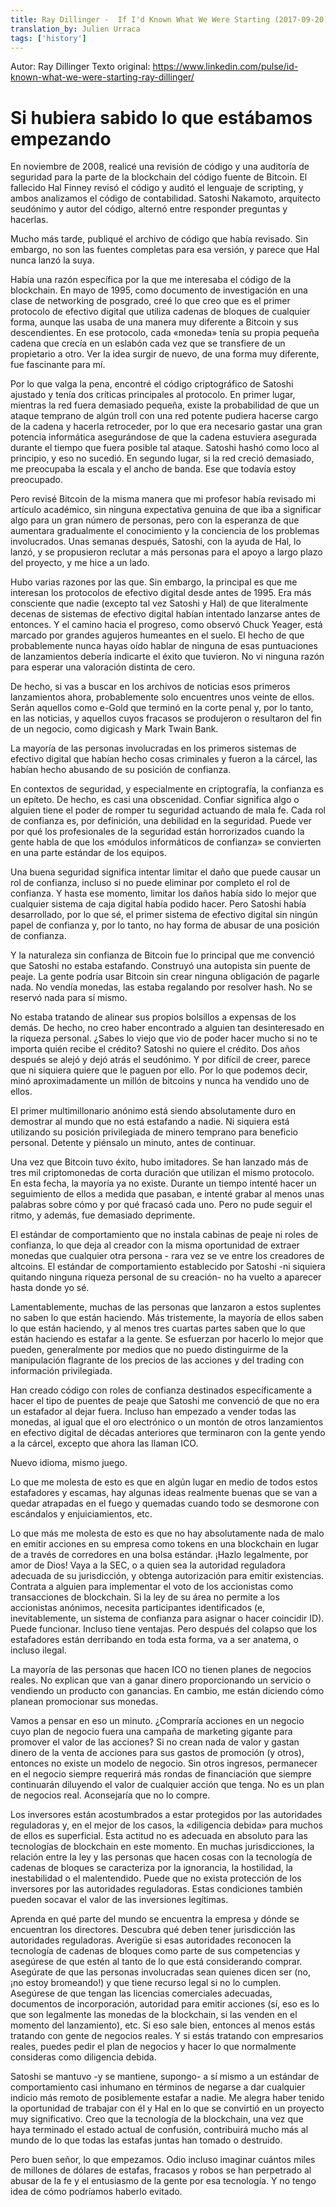 ```yaml
---
title: Ray Dillinger -  If I'd Known What We Were Starting (2017-09-20)
translation_by: Julien Urraca
tags: ['history']
---
```


Autor: Ray Dillinger
Texto original: <https://www.linkedin.com/pulse/id-known-what-we-were-starting-ray-dillinger/>

# Si hubiera sabido lo que estábamos empezando

En noviembre de 2008, realicé una revisión de código y una auditoría de seguridad para la parte de la blockchain del código fuente de Bitcoin. El fallecido Hal Finney revisó el código y auditó el lenguaje de scripting, y ambos analizamos el código de contabilidad. Satoshi Nakamoto, arquitecto seudónimo y autor del código, alternó entre responder preguntas y hacerlas.

Mucho más tarde, publiqué el archivo de código que había revisado. Sin embargo, no son las fuentes completas para esa versión, y parece que Hal nunca lanzó la suya.

Había una razón específica por la que me interesaba el código de la blockchain. En mayo de 1995, como documento de investigación en una clase de networking de posgrado, creé lo que creo que es el primer protocolo de efectivo digital que utiliza cadenas de bloques de cualquier forma, aunque las usaba de una manera muy diferente a Bitcoin y sus descendientes. En ese protocolo, cada «moneda» tenía su propia pequeña cadena que crecía en un eslabón cada vez que se transfiere de un propietario a otro. Ver la idea surgir de nuevo, de una forma muy diferente, fue fascinante para mí.

Por lo que valga la pena, encontré el código criptográfico de Satoshi ajustado y tenía dos críticas principales al protocolo. En primer lugar, mientras la red fuera demasiado pequeña, existe la probabilidad de que un ataque temprano de algún troll con una red potente pudiera hacerse cargo de la cadena y hacerla retroceder, por lo que era necesario gastar una gran potencia informática asegurándose de que la cadena estuviera asegurada durante el tiempo que fuera posible tal ataque. Satoshi hashó como loco al principio, y eso no sucedió. En segundo lugar, si la red creció demasiado, me preocupaba la escala y el ancho de banda. Ese que todavía estoy preocupado.

Pero revisé Bitcoin de la misma manera que mi profesor había revisado mi artículo académico, sin ninguna expectativa genuina de que iba a significar algo para un gran número de personas, pero con la esperanza de que aumentara gradualmente el conocimiento y la conciencia de los problemas involucrados. Unas semanas después, Satoshi, con la ayuda de Hal, lo lanzó, y se propusieron reclutar a más personas para el apoyo a largo plazo del proyecto, y me hice a un lado.

Hubo varias razones por las que. Sin embargo, la principal es que me interesan los protocolos de efectivo digital desde antes de 1995. Era más consciente que nadie (excepto tal vez Satoshi y Hal) de que literalmente decenas de sistemas de efectivo digital habían intentado lanzarse antes de entonces. Y el camino hacia el progreso, como observó Chuck Yeager, está marcado por grandes agujeros humeantes en el suelo. El hecho de que probablemente nunca hayas oído hablar de ninguna de esas puntuaciones de lanzamientos debería indicarte el éxito que tuvieron. No vi ninguna razón para esperar una valoración distinta de cero.

De hecho, si vas a buscar en los archivos de noticias esos primeros lanzamientos ahora, probablemente solo encuentres unos veinte de ellos. Serán aquellos como e-Gold que terminó en la corte penal y, por lo tanto, en las noticias, y aquellos cuyos fracasos se produjeron o resultaron del fin de un negocio, como digicash y Mark Twain Bank.

La mayoría de las personas involucradas en los primeros sistemas de efectivo digital que habían hecho cosas criminales y fueron a la cárcel, las habían hecho abusando de su posición de confianza.

En contextos de seguridad, y especialmente en criptografía, la confianza es un epíteto. De hecho, es casi una obscenidad. Confiar significa algo o alguien tiene el poder de romper tu seguridad actuando de mala fe. Cada rol de confianza es, por definición, una debilidad en la seguridad. Puede ver por qué los profesionales de la seguridad están horrorizados cuando la gente habla de que los «módulos informáticos de confianza» se convierten en una parte estándar de los equipos.

Una buena seguridad significa intentar limitar el daño que puede causar un rol de confianza, incluso si no puede eliminar por completo el rol de confianza. Y hasta ese momento, limitar los daños había sido lo mejor que cualquier sistema de caja digital había podido hacer. Pero Satoshi había desarrollado, por lo que sé, el primer sistema de efectivo digital sin ningún papel de confianza y, por lo tanto, no hay forma de abusar de una posición de confianza.

Y la naturaleza sin confianza de Bitcoin fue lo principal que me convenció que Satoshi no estaba estafando. Construyó una autopista sin puente de peaje. La gente podría usar Bitcoin sin crear ninguna obligación de pagarle nada. No vendía monedas, las estaba regalando por resolver hash. No se reservó nada para sí mismo.

No estaba tratando de alinear sus propios bolsillos a expensas de los demás. De hecho, no creo haber encontrado a alguien tan desinteresado en la riqueza personal. ¿Sabes lo viejo que vio de poder hacer mucho si no te importa quién recibe el crédito? Satoshi no quiere el crédito. Dos años después se alejó y dejó atrás el seudónimo. Y por difícil de creer, parece que ni siquiera quiere que le paguen por ello. Por lo que podemos decir, minó aproximadamente un millón de bitcoins y nunca ha vendido uno de ellos.

El primer multimillonario anónimo está siendo absolutamente duro en demostrar al mundo que no está estafando a nadie. Ni siquiera está utilizando su posición privilegiada de minero temprano para beneficio personal. Detente y piénsalo un minuto, antes de continuar.

Una vez que Bitcoin tuvo éxito, hubo imitadores. Se han lanzado más de tres mil criptomonedas de corta duración que utilizan el mismo protocolo. En esta fecha, la mayoría ya no existe. Durante un tiempo intenté hacer un seguimiento de ellos a medida que pasaban, e intenté grabar al menos unas palabras sobre cómo y por qué fracasó cada uno. Pero no pude seguir el ritmo, y además, fue demasiado deprimente.

El estándar de comportamiento que no instala cabinas de peaje ni roles de confianza, lo que deja al creador con la misma oportunidad de extraer monedas que cualquier otra persona - rara vez se ve entre los creadores de altcoins. El estándar de comportamiento establecido por Satoshi -ni siquiera quitando ninguna riqueza personal de su creación- no ha vuelto a aparecer hasta donde yo sé.

Lamentablemente, muchas de las personas que lanzaron a estos suplentes no saben lo que están haciendo. Más tristemente, la mayoría de ellos saben lo que están haciendo, y al menos tres cuartas partes saben que lo que están haciendo es estafar a la gente. Se esfuerzan por hacerlo lo mejor que pueden, generalmente por medios que no puedo distinguirme de la manipulación flagrante de los precios de las acciones y del trading con información privilegiada.

Han creado código con roles de confianza destinados específicamente a hacer el tipo de puentes de peaje que Satoshi me convenció de que no era un estafador al dejar fuera. Incluso han empezado a vender todas las monedas, al igual que el oro electrónico o un montón de otros lanzamientos en efectivo digital de décadas anteriores que terminaron con la gente yendo a la cárcel, excepto que ahora las llaman ICO.

Nuevo idioma, mismo juego.

Lo que me molesta de esto es que en algún lugar en medio de todos estos estafadores y escamas, hay algunas ideas realmente buenas que se van a quedar atrapadas en el fuego y quemadas cuando todo se desmorone con escándalos y enjuiciamientos, etc.

Lo que más me molesta de esto es que no hay absolutamente nada de malo en emitir acciones en su empresa como tokens en una blockchain en lugar de a través de corredores en una bolsa estándar. ¡Hazlo legalmente, por amor de Dios! Vaya a la SEC, o a quien sea la autoridad reguladora adecuada de su jurisdicción, y obtenga autorización para emitir existencias. Contrata a alguien para implementar el voto de los accionistas como transacciones de blockchain. Si la ley de su área no permite a los accionistas anónimos, necesita participantes identificados (e, inevitablemente, un sistema de confianza para asignar o hacer coincidir ID). Puede funcionar. Incluso tiene ventajas. Pero después del colapso que los estafadores están derribando en toda esta forma, va a ser anatema, o incluso ilegal.

La mayoría de las personas que hacen ICO no tienen planes de negocios reales. No explican que van a ganar dinero proporcionando un servicio o vendiendo un producto con ganancias. En cambio, me están diciendo cómo planean promocionar sus monedas.

Vamos a pensar en eso un minuto. ¿Compraría acciones en un negocio cuyo plan de negocio fuera una campaña de marketing gigante para promover el valor de las acciones? Si no crean nada de valor y gastan dinero de la venta de acciones para sus gastos de promoción (y otros), entonces no existe un modelo de negocio. Sin otros ingresos, permanecer en el negocio siempre requerirá más rondas de financiación que siempre continuarán diluyendo el valor de cualquier acción que tenga. No es un plan de negocios real. Aconsejaría que no lo compre.

Los inversores están acostumbrados a estar protegidos por las autoridades reguladoras y, en el mejor de los casos, la «diligencia debida» para muchos de ellos es superficial. Esta actitud no es adecuada en absoluto para las tecnologías de blockchain en este momento. En muchas jurisdicciones, la relación entre la ley y las personas que hacen cosas con la tecnología de cadenas de bloques se caracteriza por la ignorancia, la hostilidad, la inestabilidad o el malentendido. Puede que no exista protección de los inversores por las autoridades reguladoras. Estas condiciones también pueden socavar el valor de las inversiones legítimas.

Aprenda en qué parte del mundo se encuentra la empresa y dónde se encuentran los directores. Descubra qué deben tener jurisdicción las autoridades reguladoras. Averigüe si esas autoridades reconocen la tecnología de cadenas de bloques como parte de sus competencias y asegúrese de que estén al tanto de lo que está considerando comprar. Asegúrate de que las personas involucradas sean quienes dicen ser (no, ¡no estoy bromeando!) y que tiene recurso legal si no lo cumplen. Asegúrese de que tengan las licencias comerciales adecuadas, documentos de incorporación, autoridad para emitir acciones (sí, eso es lo que son legalmente las monedas de la blockchain, si las venden en el momento del lanzamiento), etc. Si eso sale bien, entonces al menos estás tratando con gente de negocios reales. Y si estás tratando con empresarios reales, puedes pedir el plan de negocios y hacer lo que normalmente consideras como diligencia debida.

Satoshi se mantuvo -y se mantiene, supongo- a sí mismo a un estándar de comportamiento casi inhumano en términos de negarse a dar cualquier indicio más remoto de posiblemente estafar a nadie. Me alegra haber tenido la oportunidad de trabajar con él y Hal en lo que se convirtió en un proyecto muy significativo. Creo que la tecnología de la blockchain, una vez que haya terminado el estado actual de confusión, contribuirá mucho más al mundo de lo que todas las estafas juntas han tomado o destruido.

Pero buen señor, lo que empezamos. Odio incluso imaginar cuántos miles de millones de dólares de estafas, fracasos y robos se han perpetrado al abusar de la fe y el entusiasmo de la gente por esa tecnología. Y no tengo idea de cómo podríamos haberlo evitado.